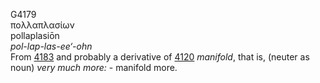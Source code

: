 <body>
  <p>G4179<br>  πολλαπλασίων  <br> pollaplasiōn  <br><i>pol-lap-las-ee‘-ohn </i><br>From <a href="g4183.htm">4183</a> and probably a derivative of <a href="g4120.htm">4120</a>  <i>manifold</i>, that is, (neuter as noun) <i>very</i> <i>much</i> <i>more:</i> - manifold more.<br></p>
 </body>